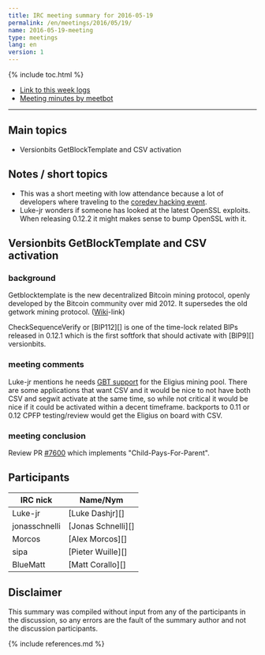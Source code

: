 ```yaml
---
title: IRC meeting summary for 2016-05-19
permalink: /en/meetings/2016/05/19/
name: 2016-05-19-meeting
type: meetings
lang: en
version: 1
---
```

{% include toc.html %}
 
- [Link to this week logs](https://botbot.me/freenode/bitcoin-core-dev/2016-05-19/?msg=66359385&page=2)
- [Meeting minutes by meetbot](http://www.erisian.com.au/meetbot/bitcoin-core-dev/2016/bitcoin-core-dev.2016-05-19-19.02.html)
 
---
 
## Main topics
 
- Versionbits GetBlockTemplate and CSV activation

## Notes / short topics

- This was a short meeting with low attendance because a lot of developers where traveling to the [coredev hacking event](http://coredev.tech/).
- Luke-jr wonders if someone has looked at the latest OpenSSL exploits. When releasing 0.12.2 it might makes sense to bump OpenSSL with it.

## Versionbits GetBlockTemplate and CSV activation
 
### background
 
Getblocktemplate is the new decentralized Bitcoin mining protocol, openly developed by the Bitcoin community over mid 2012. It supersedes the old getwork mining protocol. ([Wiki](https://en.bitcoin.it/wiki/Getblocktemplate)-link)

CheckSequenceVerify or [BIP112][] is one of the time-lock related BIPs released in 0.12.1 which is the first softfork that should activate with [BIP9][] versionbits.
 
### meeting comments
 
Luke-jr mentions he needs [GBT support][#7935] for the Eligius mining pool. There are some applications that want CSV and it would be nice to not have both CSV and segwit activate at the same time, so while not critical it would be nice if it could be activated within a decent timeframe. backports to 0.11 or 0.12 CPFP testing/review would get the Eligius on board with CSV.

### meeting conclusion

Review PR [#7600][] which implements "Child-Pays-For-Parent".

## Participants
 
| IRC nick      | Name/Nym                  |
|---------------|---------------------------|
| Luke-jr       | [Luke Dashjr][]           |
| jonasschnelli | [Jonas Schnelli][]        |
| Morcos        | [Alex Morcos][]           |
| sipa          | [Pieter Wuille][]         |
| BlueMatt      | [Matt Corallo][]          |

## Disclaimer
 
This summary was compiled without input from any of the participants in the discussion, so any errors are the fault of the summary author and not the discussion participants.
 
[#7600]: https://github.com/bitcoin/bitcoin/pull/7600
[#7935]: https://github.com/bitcoin/bitcoin/pull/7935
 
{% include references.md %}
